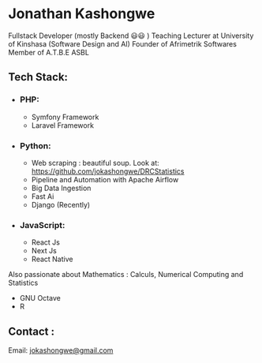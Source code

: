 # Jonathan Kashongwe
Fullstack Developer (mostly Backend 😃😃 )
Teaching Lecturer at University of Kinshasa (Software Design and AI)
Founder of Afrimetrik Softwares
Member of A.T.B.E ASBL


## Tech Stack:
- ### PHP:
  * Symfony Framework
  * Laravel Framework
- ### Python:
  * Web scraping : beautiful soup. Look at: https://github.com/jokashongwe/DRCStatistics
  * Pipeline and Automation with Apache Airflow
  * Big Data Ingestion
  * Fast Ai
  * Django (Recently)
- ### JavaScript:
  * React Js
  * Next Js
  * React Native
 
Also passionate about Mathematics : Calculs, Numerical Computing and Statistics
* GNU Octave
* R

## Contact : 
Email: jokashongwe@gmail.com
